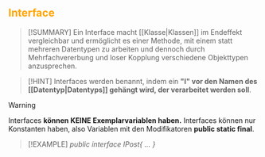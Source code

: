 ## <font color = "orange">Interface</font>

>[!SUMMARY]
>Ein Interface macht [[Klasse|Klassen]] im Endeffekt vergleichbar und ermöglicht es einer Methode, mit einem statt mehreren Datentypen zu arbeiten und dennoch durch Mehrfachvererbung und loser Kopplung verschiedene Objekttypen anzusprechen.

>[!HINT]
>Interfaces werden benannt, indem ein **"I" vor den Namen des [[Datentyp|Datentyps]] gehängt wird, der verarbeitet werden soll**.

>[!WARNING]
>Interfaces **können KEINE Exemplarvariablen haben.** Interfaces können nur Konstanten haben, also Variablen mit den Modifikatoren **public static final**.

>[!EXAMPLE]
>*public interface IPost{
>...
>}*

